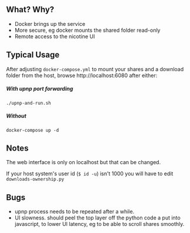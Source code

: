 ## What? Why?

- Docker brings up the service
- More secure, eg docker mounts the shared folder read-only
- Remote access to the nicotine UI

## Typical Usage

After adjusting `docker-compose.yml` to mount your shares and a download folder from the host, browse http://localhost:6080 after either:

##### With upnp port forwarding
```
./upnp-and-run.sh
```

##### Without
```
docker-compose up -d
```

## Notes

The web interface is only on localhost but that can be changed.

If your host system's user id (`$ id -u`) isn't 1000 you will have to edit `downloads-ownership.py`

## Bugs

 - upnp process needs to be repeated after a while.
 - UI slowness. should peel the top layer off the python code a put into javascript, to lower UI latency, eg to be able to scroll shares smoothly.
